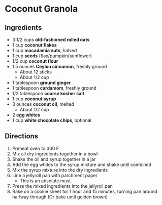 # Coconut Granola

## Ingredients

- 3 1/2 cups **old-fashioned rolled oats**
- 1 cup **coconut flakes**
- 1 cup **macadamia nuts**, halved
- 1 cup **seeds** (flax/pumpkin/sunflower)
- 1/2 cup **coconut flour**
- 1.5 ounces **Ceylon cinnamon**, freshly ground
    - About 12 sticks
    - About 1/2 cup
- 1 tablespoon **ground ginger**
- 1 tablespoon **cardamom**, freshly ground
- 1/2 tablespoon **coarse kosher salt**
- 1 cup **coconut syrup**
- 3 ounces **coconut oil**, melted
    - About 1/2 cup
- 2 **egg whites**
- 1 cup **white chocolate chips**, optional

## Directions

1. Preheat oven to 300 F
1. Mix all dry ingredients together in a bowl
1. Shake the oil and syrup together in a jar
1. Add the egg whites to the syrup mixture and shake until combined
1. Mix the syrup mixture into the dry ingredients
1. Line a jellyroll pan with parchment paper
    - This is an absolute must
1. Press the mixed ingredients into the jellyroll pan
1. Bake on a cookie sheet for 1 hour and 15 minutes, turning pan around halfway through (Or bake until golden brown)
